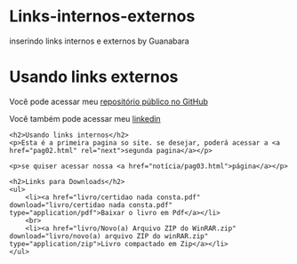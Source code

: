 # Links-internos-externos
inserindo links internos e externos by Guanabara
<!DOCTYPE html>
<html lang="pt-br">
<head>
    <meta charset="UTF-8">
    <meta http-equiv="X-UA-Compatible" content="IE=edge">
    <meta name="viewport" content="width=device-width, initial-scale=1.0">
    <link rel="shortcut icon" href="Favicom.ico.ico" type="image/x-icon">
    <title>Trabalhando com links</title>
</head>
<body>
<h1>Usando links externos</h1>
<p>Você pode acessar meu <a href="https://github.com/CassioBenSantos" target="_blank" rel="external">repositório público no GitHub</a></p>

<p>Você também pode acessar meu 
    <a href="https://www.linkedin.com/in/cassio-ben-santos-886416158" target="_blank" rel="external"> linkedin</a> </p>
    
    <h2>Usando links internos</h2>
    <p>Esta é a primeira pagina so site. se desejar, poderá acessar a <a href="pag02.html" rel="next">segunda pagina</a></p>

    <p>se quiser acessar nossa <a href="notícia/pag03.html">página</a></p>

    <h2>Links para Downloads</h2>
    <ul>
        <li><a href="livro/certidao nada consta.pdf" download="livro/certidao nada consta.pdf" type="application/pdf">Baixar o livro em Pdf</a></li>
        <br>
        <li><a href="livro/Novo(a) Arquivo ZIP do WinRAR.zip" download="livro/novo(a) arquivo ZIP do winRAR.zip" type="application/zip">Livro compactado em Zip</a></li>
    </ul>


</body>
</html>
